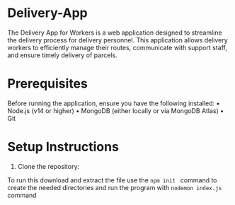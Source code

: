 # Delivery-App
The Delivery App for Workers is a web application designed to streamline the delivery process for delivery personnel. This application allows delivery workers to efficiently manage their routes, communicate with support staff, and ensure timely delivery of parcels.
# Prerequisites
Before running the application, ensure you have the following installed:
•	Node.js (v14 or higher)
•	MongoDB (either locally or via MongoDB Atlas)
•	Git

# Setup Instructions
1.	Clone the repository:


To run this download and extract the file 
use the ```npm init ``` command to create the needed directories and run the program with ```nodemon index.js``` command 
